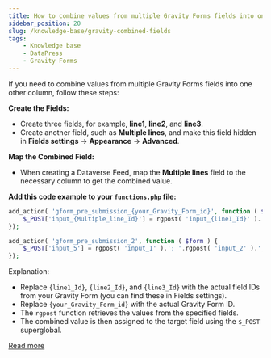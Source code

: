 ```yaml
---
title: How to combine values from multiple Gravity Forms fields into one other column
sidebar_position: 20
slug: /knowledge-base/gravity-combined-fields
tags:
    - Knowledge base
    - DataPress
    - Gravity Forms
---
```


If you need to combine values from multiple Gravity Forms fields into one other column, follow these steps:

**Create the Fields:**

- Create three fields, for example, **line1**, **line2**, and **line3**.
- Create another field, such as **Multiple lines**, and make this field hidden in **Fields settings** -> **Appearance** -> **Advanced**.

**Map the Combined Field:**

- When creating a Dataverse Feed, map the **Multiple lines** field to the necessary column to get the combined value.

**Add this code example to your `functions.php` file:**
```php
add_action( 'gform_pre_submission_{your_Gravity_Form_id}', function ( $form ) {
    $_POST['input_{Multiple_line_Id}'] = rgpost( 'input_{line1_Id}' ).'; '.rgpost( 'input_{line2_Id}' ).'; '.rgpost( 'input_{line3_Id}' );
});
```

```php
add_action( 'gform_pre_submission_2', function ( $form ) {
    $_POST['input_5'] = rgpost( 'input_1' ).'; '.rgpost( 'input_2' ).'; '.rgpost( 'input_3' );
});
```

Explanation:

- Replace `{line1_Id}`, `{line2_Id}`, and `{line3_Id}` with the actual field IDs from your Gravity Form (you can find these in Fields settings).
- Replace `{your_Gravity_Form_id}` with the actual Gravity Form ID.
- The `rgpost` function retrieves the values from the specified fields.
- The combined value is then assigned to the target field using the `$_POST` superglobal.

[Read more](https://docs.gravityforms.com/gform_pre_submission/)